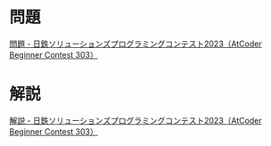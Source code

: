 # 問題
[問題 - 日鉄ソリューションズプログラミングコンテスト2023（AtCoder Beginner Contest 303）](https://atcoder.jp/contests/abc303/tasks)

# 解説
[解説 - 日鉄ソリューションズプログラミングコンテスト2023（AtCoder Beginner Contest 303）](https://atcoder.jp/contests/abc303/editorial)
